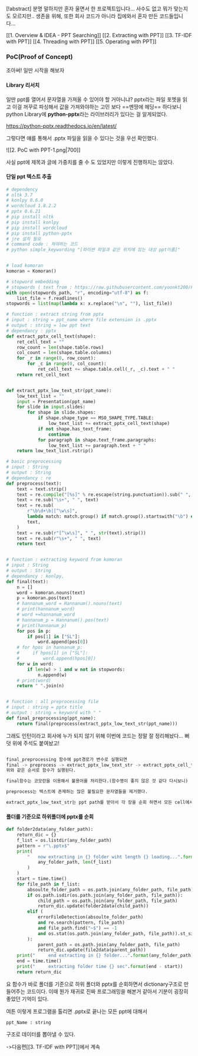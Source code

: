 [!abstract] 분명 말하지만 혼자 울면서 한 프로젝트입니다... 사수도 없고 뭐가 맞는지도 모르지만.. 생존을 위해, 또한 회사 코드가 아니라 집에와서 혼자 만든 코드들입니다...

[[1. Overview & IDEA - PPT Searching]]
[[2. Extracting with PPT]] 
[[3. TF-IDF with PPT]] 
[[4. Threading with PPT]] 
[[5. Operating with PPT]] 

### PoC(Proof of Concept)

조아써! 일딴 시작을 해보자

#### Library 리서치

일딴 ppt를 열어서 문자열을 가져올 수 있어야 할 거아니냐? pptx라는 파일 포멧을 읽고 이걸 꺼꾸로 파싱해서 값을 가져와야하는 고민 보다 ==멘땅에 헤딩== 하다보니 python Library에 **python-pptx**라는 라이브러리가 있다는 걸 알게되었다.

https://python-pptx.readthedocs.io/en/latest/

그렇다면 얘를 통해서 .pptx 파일을 읽을 수 있다는 것을 우선 확인했다. 

![[2. PoC with PPT-1.png|700]]

사실 ppt에 제목과 글에 가중치를 줄 수 도 있었지만 이렇게 진행하지는 않았다.


#### 단일 ppt 텍스트 추출

```python
# dependency
# nltk 3.7
# konlpy 0.6.0
# wordcloud 1.8.2.2
# pptx 0.6.21
# pip install nltk
# pip install konlpy
# pip install wordcloud
# pip install python-pptx
# jre 설치 필요
# command code : 쳐야하는 코드
# python simple_keywording "[파이썬 파일과 같은 위치에 있는 대상 ppt이름]"


# load komoran
komoran = Komoran()

# stopword embedding
# stopwords ( text from : https://raw.githubusercontent.com/yoonkt200/FastCampusDataset/master/korean_stopwords.txt )
with open(stopwords_path, "r", encoding="utf-8") as f:
    list_file = f.readlines()
stopwords = list(map(lambda x: x.replace("\n", ""), list_file))

# function : extract string from pptx
# input : string = ppt_name where file extension is .pptx
# output : string = low ppt text
# dependancy : pptx
def extract_pptx_cell_text(shape):
    ret_cell_text = ""
    row_count = len(shape.table.rows)
    col_count = len(shape.table.columns)
    for _r in range(0, row_count):
        for _c in range(0, col_count):
            ret_cell_text += shape.table.cell(_r, _c).text + " "
    return ret_cell_text


def extract_pptx_low_text_str(ppt_name):
    low_text_list = ""
    input = Presentation(ppt_name)
    for slide in input.slides:
        for shape in slide.shapes:
            if shape.shape_type == MSO_SHAPE_TYPE.TABLE:
                low_text_list += extract_pptx_cell_text(shape)
            if not shape.has_text_frame:
                continue
            for paragraph in shape.text_frame.paragraphs:
                low_text_list += paragraph.text + " "
    return low_text_list.rstrip()

# basic preprocessing
# input : String
# output : String
# dependancy : re
def preprocess(text):
    text = text.strip()
    text = re.compile("[%s]" % re.escape(string.punctuation)).sub(" ", text)
    text = re.sub("\s+", " ", text)
    text = re.sub(
        r"\b\d+\b|[^\w\s]",
        lambda match: match.group() if match.group().startswith("\b") else "",
        text,
    )
    text = re.sub(r"[^\w\s]", " ", str(text).strip())
    text = re.sub(r"\s+", " ", text)
    return text


# function : extracting keyword from komoran
# input : String
# output : String
# dependancy : konlpy,
def final(text):
    n = []
    word = komoran.nouns(text)
    p = komoran.pos(text)
    # hannanum_word = Hannanum().nouns(text)
    # print(hannanum_word)
    # word +=hannanum_word
    # hannanum_p = Hannanum().pos(text)
    # print(hannanum_p)
    for pos in p:
        if pos[1] in ["SL"]:
            word.append(pos[0])
    # for hpos in hannanum_p:
    #     if hpos[1] in ["SL"]:
    #         word.append(hpos[0])
    for w in word:
        if len(w) > 1 and w not in stopwords:
            n.append(w)
    # print(word)
    return " ".join(n)


# function : all preprocessing file
# input : string = pptx title
# output : string = keyword with " "
def final_preprocessing(ppt_name):
    return final(preprocess(extract_pptx_low_text_str(ppt_name)))
```

그래도 인턴이라고 회사에 누가 되지 않기 위해 이번에 코드는 정말 잘 정리해놨다...  뻐덧 
위에 주석도 붙여놨고!
```python

final_preprocessing 함수에 ppt경로가 변수로 실행되면
final -> preprocess -> extract_pptx_low_text_str -> extract_pptx_cell_text
위와 같은 순서로 함수가 실행된다.

final함수는 코모란을 이용해서 불용어를 처리한다.(함수명이 좋지 않은 것 같다 다시보니)

preprocess는 텍스트에 존재하는 많은 불필요한 문자열들을 제거했다.

extract_pptx_low_text_str는 ppt path를 받아서 각 장을 순회 하면서 모든 cell에서 문자열을 뽑아내서 긴 문자열을 만들어내는데 이떄 1장에 슬라이드에서 문자열을 추출하는 부분을 extract_pptx_cell_text가 해준다.

```

#### 폴더를 기준으로 하위폴더에 pptx를 순회

```python
def folder2data(any_folder_path):
    return_dic = {}
    f_list = os.listdir(any_folder_path)
    pattern = r"\.pptx$"
    print(
        "   now extracting in {} folder wiht length {} loading...".format(
            any_folder_path, len(f_list)
        )
    )
    start = time.time()
    for file_path in f_list:
        absoulte_folder_path = os.path.join(any_folder_path, file_path)
        if os.path.isdir(os.path.join(any_folder_path, file_path)):
            child_path = os.path.join(any_folder_path, file_path)
            return_dic.update(folder2data(child_path))
        elif (
            errorFileDetection(absoulte_folder_path)
            and re.search(pattern, file_path)
            and file_path.find("~$") == -1
            and os.stat(os.path.join(any_folder_path, file_path)).st_size > 0
        ):
            parent_path = os.path.join(any_folder_path, file_path)
            return_dic.update(file2data(parent_path))
    print("     end extracting in {} folder...".format(any_folder_path))
    end = time.time()
    print("     extracting folder time {} sec".format(end - start))
    return return_dic
```

요 함수가 바로 폴더를 기준으로 하위 폴더와 pptx를 순회하면서 dictionary구조로 만들어주는 코드이다.
이때 뭔가 재귀로 진짜 프로그래밍을 해본거 같아서 기분이 굉장히 좋았던 기억이 있다.

여튼 이렇게 프로그램을 톨리면 .pptx로 끝나는 모든 ppt에 대해서
```
ppt_Name : string
```
구조로 데이터를 뽑아낼 수 있다. 

->다음편[[3. TF-IDF with PPT]]에서 계속
